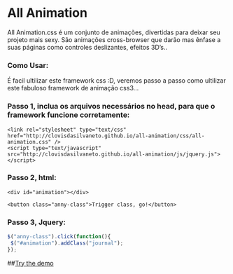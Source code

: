 All Animation
=============

All Animation.css é um conjunto de animações, divertidas para deixar seu projeto mais sexy. São animações cross-browser que darão mas ênfase a suas páginas como controles deslizantes, efeitos 3D’s..

### Como Usar:

É facil ultilizar este framework css :D, veremos passo a passo como ultilizar este fabuloso framework de animação css3...


### Passo 1, inclua os arquivos necessários no head, para que o framework funcione corretamente:

```
<link rel="stylesheet" type="text/css" href="http://clovisdasilvaneto.github.io/all-animation/css/all-animation.css" />
<script type="text/javascript" src="http://clovisdasilvaneto.github.io/all-animation/js/jquery.js"></script>

```

### Passo 2, html:

```
<div id="animation"></div>

<button class="anny-class">Trigger class, go!</button>

```

### Passo 3, Jquery:

```js
$("anny-class").click(function(){
 $("#animation").addClass("journal");
});
```

##[Try the demo](http://clovisdasilvaneto.github.io/all-animation/)

